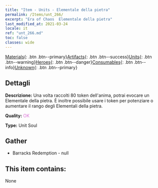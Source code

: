 ```yaml
---
title: "Item - Units - Elementale della pietra"
permalink: /Items/unt_266/
excerpt: "Era of Chaos  Elementale della pietra"
last_modified_at: 2021-03-24
locale: it
ref: "unt_266.md"
toc: false
classes: wide
---
```

 [Materials](/it/Items/){: .btn .btn--primary}[Artifacts](/it/Items/Artifacts/){: .btn .btn--success}[Units](/it/Items/Units/){: .btn .btn--warning}[Heroes](/it/Items/Heroes/){: .btn .btn--danger}[Consumables](/it/Items/Consumables/){: .btn .btn--info}[Unknown](/it/Items/Unknown/){: .btn .btn--primary}

## Dettagli
 **Descrizione:** Una volta raccolti 80 token dell'anima, potrai evocare un Elementale della pietra. È inoltre possibile usare i token per potenziare o aumentare il rango degli Elementali della pietra.

 **Quality:** <span style="color: #DA70D6">OK</span>

 **Type:** Unit Soul

## Gather

*    Barracks Redemption - null 

## This item contains:

  None

